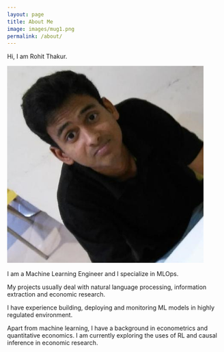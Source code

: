```yaml
---
layout: page
title: About Me
image: images/mug1.png
permalink: /about/
---
```


Hi, I am Rohit Thakur. 

![](/images/mug1.png)

I am a Machine Learning Engineer and I specialize in MLOps.  

My projects usually deal with natural language processing, information extraction and economic research.

I have experience building, deploying and monitoring ML models in highly regulated environment. 

Apart from machine learning, I have a background in econometrics and quantitative economics. I am currently exploring the uses of RL and causal inference in economic research. 
